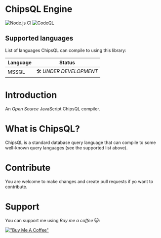 # ChipsQL Engine

[![Node.js CI](https://github.com/OpenGoose/chipsql-engine/actions/workflows/tests.yml/badge.svg)](https://github.com/OpenGoose/chipsql-engine/actions/workflows/tests.yml)
[![CodeQL](https://github.com/OpenGoose/chipsql-engine/actions/workflows/github-code-scanning/codeql/badge.svg)](https://github.com/OpenGoose/chipsql-engine/actions/workflows/github-code-scanning/codeql)

## Supported languages

List of languages ChipsQL can compile to using this library:

| Language | Status                 |
| -------- | ---------------------- |
| MSSQL    | 🛠️ _UNDER DEVELOPMENT_ |

# Introduction

An _Open Source_ JavaScript ChipsQL compiler.

# What is ChipsQL?

ChipsQL is a standard database query language that can compile to some well-known query languages (see the supported list above).

# Contribute

You are welcome to make changes and create pull requests if yo want to contribute.

# Support

You can support me using _Buy me a coffee_ 😺:

[!["Buy Me A Coffee"](https://www.buymeacoffee.com/assets/img/custom_images/orange_img.png)](https://www.buymeacoffee.com/joelkmps)

